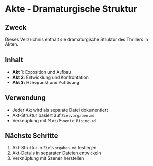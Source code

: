# Akte - Dramaturgische Struktur

## Zweck
Dieses Verzeichnis enthält die dramaturgische Struktur des Thrillers in Akten.

## Inhalt
- **Akt 1**: Exposition und Aufbau
- **Akt 2**: Entwicklung und Konfrontation  
- **Akt 3**: Höhepunkt und Auflösung

## Verwendung
- Jeder Akt wird als separate Datei dokumentiert
- Akt-Struktur basiert auf `Zielvorgaben.md`
- Verknüpfung mit `Plot/Phoenix_Rising.md`

## Nächste Schritte
1. Akt-Struktur in `Zielvorgaben.md` festlegen
2. Akt-Details in separaten Dateien entwickeln
3. Verknüpfung mit Szenen herstellen
